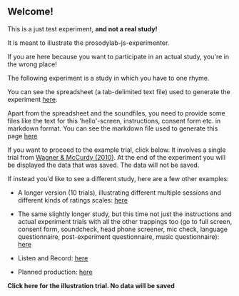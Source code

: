 
## Welcome!

This is a just test experiment, **and not a real study!**

It is meant to illustrate the prosodylab-js-experimenter. 

If you are here because you want to participate in an actual study, you're in the wrong place!

The following experiment is a study in which you have to one rhyme. 

You can see the spreadsheet (a tab-delimited text file) used to generate the experiment [here](examples/listenAndRate/rhymeShortest.txt).

Apart from the spreadsheet and the soundfiles, you need to provide some files like the text for this 'hello'-screen, instructions, consent form etc. in markdown format. You can see the markdown file used to generate this page [here](examples/listenAndRate/hello.md)

If you want to proceed to the example trial, click below. It involves a single trial from [Wagner & McCurdy (2010)](https://pubmed.ncbi.nlm.nih.gov/20889149/). At the end of the experiment you will be displayed the data that was saved. The data will not be saved.

If instead you'd like to see a different study, here are a few other examples:


* A longer version (10 trials), illustrating different multiple sessions and different kinds of ratings scales:  [here](https://prosodylab.org/experimenter/examples/exampleScales.html)

* The same slightly longer study, but this time not just the instructions and actual experiment trials with all the other trappings too (go to full screen, consent form, soundcheck, head phone screener, mic check, language questionnaire, post-experiment questionnaire, music questionnaire):  [here](https://prosodylab.org/experimenter/examples/exampleFullExperiment.html)


* Listen and Record: [here](https://prosodylab.org/experimenter/examples/exampleListenAndRecord.html)

* Planned production: [here](https://prosodylab.org/experimenter/examples/examplePlannedProduction.html)



**Click here for the illustration trial. No data will be saved**

